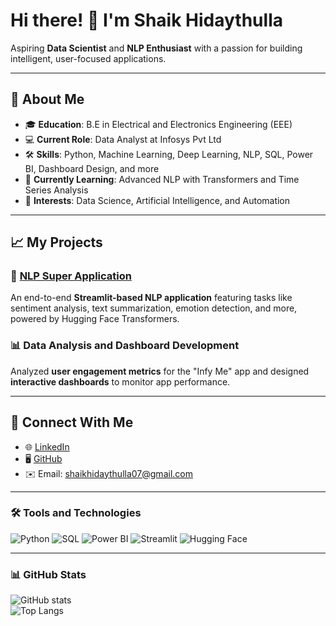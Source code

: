 # Hi there! 👋 I'm Shaik Hidaythulla  
Aspiring **Data Scientist** and **NLP Enthusiast** with a passion for building intelligent, user-focused applications.  

---

## 🌟 About Me  
- 🎓 **Education**: B.E in Electrical and Electronics Engineering (EEE)  
- 💻 **Current Role**: Data Analyst at Infosys Pvt Ltd  
- 🛠 **Skills**: Python, Machine Learning, Deep Learning, NLP, SQL, Power BI, Dashboard Design, and more  
- 🌱 **Currently Learning**: Advanced NLP with Transformers and Time Series Analysis  
- 🚀 **Interests**: Data Science, Artificial Intelligence, and Automation  

---

## 📈 My Projects  
### 🌟 [NLP Super Application](https://github.com/SHAIK-07/NLP-Super-Application)  
An end-to-end **Streamlit-based NLP application** featuring tasks like sentiment analysis, text summarization, emotion detection, and more, powered by Hugging Face Transformers.  

### 📊 Data Analysis and Dashboard Development  
Analyzed **user engagement metrics** for the "Infy Me" app and designed **interactive dashboards** to monitor app performance.  

---

## 🔗 Connect With Me  
- 🌐 [LinkedIn](https://www.linkedin.com/in/shaik-hidaythulla/)  
- 🖥️ [GitHub](https://github.com/SHAIK-07)  
- ✉️ Email: shaikhidaythulla07@gmail.com  

---

### 🛠 Tools and Technologies  
![Python](https://img.shields.io/badge/-Python-3776AB?logo=python&logoColor=white&style=flat-square) 
![SQL](https://img.shields.io/badge/-SQL-003B57?logo=microsoft-sql-server&logoColor=white&style=flat-square) 
![Power BI](https://img.shields.io/badge/-PowerBI-F2C811?logo=powerbi&logoColor=black&style=flat-square) 
![Streamlit](https://img.shields.io/badge/-Streamlit-FF4B4B?logo=streamlit&logoColor=white&style=flat-square) 
![Hugging Face](https://img.shields.io/badge/-HuggingFace-FCCD48?logo=huggingface&logoColor=black&style=flat-square)  

---

### 📊 GitHub Stats  
![GitHub stats](https://github-readme-stats.vercel.app/api?username=SHAIK-07&show_icons=true&theme=radical)  
![Top Langs](https://github-readme-stats.vercel.app/api/top-langs/?username=SHAIK-07&layout=compact&theme=radical)  
